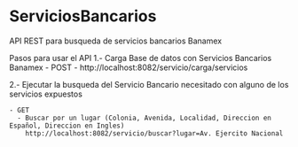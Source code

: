 # ServiciosBancarios
API REST para busqueda de servicios bancarios Banamex

Pasos para usar el API
1.- Carga Base de datos con Servicios Bancarios Banamex
    - POST
      - http://localhost:8082/servicio/carga/servicios
   
2.- Ejecutar la busqueda del Servicio Bancario necesitado con alguno de los servicios expuestos
  
    - GET
      - Buscar por un lugar (Colonia, Avenida, Localidad, Direccion en Español, Direccion en Ingles)
        http://localhost:8082/servicio/buscar?lugar=Av. Ejercito Nacional
